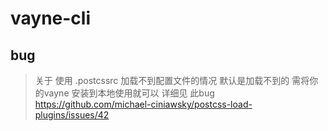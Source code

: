 # vayne-cli

## bug 
> 关于 使用 .postcssrc 加载不到配置文件的情况 默认是加载不到的 需将你的vayne 安装到本地使用就可以 详细见 此bug
> https://github.com/michael-ciniawsky/postcss-load-plugins/issues/42